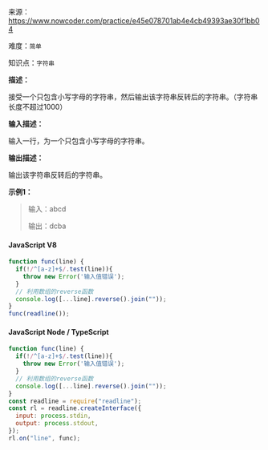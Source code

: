 来源：<https://www.nowcoder.com/practice/e45e078701ab4e4cb49393ae30f1bb04>

难度：`简单`

知识点：`字符串`

**描述：**

接受一个只包含小写字母的字符串，然后输出该字符串反转后的字符串。（字符串长度不超过1000）

**输入描述：**

输入一行，为一个只包含小写字母的字符串。

**输出描述：**

输出该字符串反转后的字符串。

**示例1：**

> 输入：abcd
>
> 输出：dcba

<!-- tabs:start -->

#### **JavaScript V8**

```javascript
function func(line) {
  if(!/^[a-z]+$/.test(line)){
    throw new Error('输入值错误');
  }
  // 利用数组的reverse函数
  console.log([...line].reverse().join(""));
}
func(readline());
```

#### **JavaScript Node / TypeScript**

```javascript
function func(line) {
  if(!/^[a-z]+$/.test(line)){
    throw new Error('输入值错误');
  }
  // 利用数组的reverse函数
  console.log([...line].reverse().join(""));
}
const readline = require("readline");
const rl = readline.createInterface({
  input: process.stdin,
  output: process.stdout,
});
rl.on("line", func);
```

<!-- tabs:end -->
